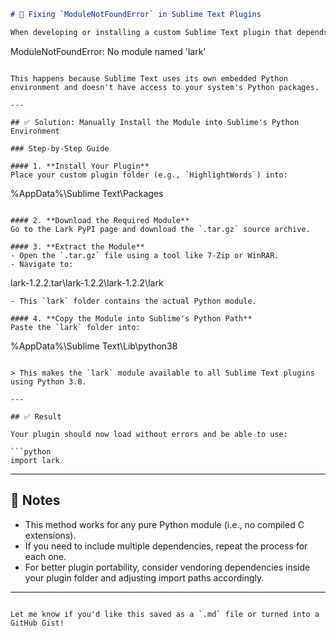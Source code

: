 ```markdown
# 🧩 Fixing `ModuleNotFoundError` in Sublime Text Plugins

When developing or installing a custom Sublime Text plugin that depends on external Python modules (like `lark`), you might encounter this error:

```
ModuleNotFoundError: No module named 'lark'
```

This happens because Sublime Text uses its own embedded Python environment and doesn't have access to your system's Python packages.

---

## ✅ Solution: Manually Install the Module into Sublime's Python Environment

### Step-by-Step Guide

#### 1. **Install Your Plugin**
Place your custom plugin folder (e.g., `HighlightWords`) into:

```
%AppData%\Sublime Text\Packages
```

#### 2. **Download the Required Module**
Go to the Lark PyPI page and download the `.tar.gz` source archive.

#### 3. **Extract the Module**
- Open the `.tar.gz` file using a tool like 7-Zip or WinRAR.
- Navigate to:
  ```
  lark-1.2.2.tar\lark-1.2.2\lark-1.2.2\lark
  ```
- This `lark` folder contains the actual Python module.

#### 4. **Copy the Module into Sublime's Python Path**
Paste the `lark` folder into:

```
%AppData%\Sublime Text\Lib\python38
```

> This makes the `lark` module available to all Sublime Text plugins using Python 3.8.

---

## ✅ Result

Your plugin should now load without errors and be able to use:

```python
import lark
```

---

## 📝 Notes

- This method works for any pure Python module (i.e., no compiled C extensions).
- If you need to include multiple dependencies, repeat the process for each one.
- For better plugin portability, consider vendoring dependencies inside your plugin folder and adjusting import paths accordingly.

---

```

Let me know if you'd like this saved as a `.md` file or turned into a GitHub Gist!